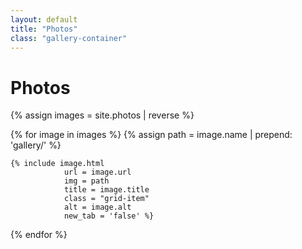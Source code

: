 ```yaml
---
layout: default
title: "Photos"
class: "gallery-container"
---
```

<h1 class="post-title">Photos</h1>

{% assign images = site.photos | reverse %}

<div class="gallery-grid">
  {% for image in images %}
    {% assign path = image.name | prepend: 'gallery/' %}

    {% include image.html
                url = image.url
                img = path
                title = image.title
                class = "grid-item"
                alt = image.alt
                new_tab = 'false' %}
  {% endfor %}
</div>
